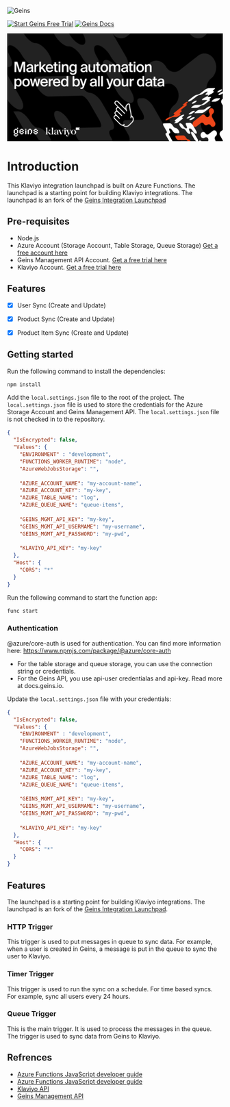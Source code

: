 ![Geins][mit-shield]

[![Start Geins Free Trial][geins-tiral-img]][geins-tiral-url] [![Geins Docs][geins-docs-img]][geins-docs-url]

[![geins-banner](https://raw.githubusercontent.com/geins-io/resources/master/images/banners/repos/klaviyo-integration.jpg)](https://www.geins.io)


# Introduction
This Klaviyo integration launchpad is built on Azure Functions. The launchpad is a starting point for building Klaviyo integrations. The launchpad is an fork of the [Geins Integration Launchpad](https://github.com/geins-io/lp-integration-serverless)


## Pre-requisites
- Node.js
- Azure Account (Storage Account, Table Storage, Queue Storage) [Get a free account here](https://azure.microsoft.com/en-us/free/)
- Geins Management API Account. [Get a free trial here](https://www.geins.io)
- Klaviyo Account. [Get a free trial here](https://www.klaviyo.com)


## Features
- [x] User Sync (Create and Update)
- [x] Product Sync (Create and Update)
- [x] Product Item Sync (Create and Update)


## Getting started 
Run the following command to install the dependencies:
```bash
npm install
```

Add the `local.settings.json` file to the root of the project. The `local.settings.json` file is used to store the credentials for the Azure Storage Account and Geins Management API. The `local.settings.json` file is not checked in to the repository.

```json
{
  "IsEncrypted": false,
  "Values": {
    "ENVIRONMENT" : "development",    
    "FUNCTIONS_WORKER_RUNTIME": "node",
    "AzureWebJobsStorage": "",
    
    "AZURE_ACCOUNT_NAME": "my-account-name",
    "AZURE_ACCOUNT_KEY": "my-key",
    "AZURE_TABLE_NAME": "log",
    "AZURE_QUEUE_NAME": "queue-items",
   
    "GEINS_MGMT_API_KEY": "my-key",
    "GEINS_MGMT_API_USERMAME": "my-username",
    "GEINS_MGMT_API_PASSWORD": "my-pwd", 

    "KLAVIYO_API_KEY": "my-key"
  },
  "Host": {
    "CORS": "*"
  }
}
```

Run the following command to start the function app:
```bash
func start
```



### Authentication
@azure/core-auth is used for authentication. You can find more information here: https://www.npmjs.com/package/@azure/core-auth

- For the table storage and queue storage, you can use the connection string or credentials. 
- For the Geins API, you use api-user credentialas and api-key. Read more at docs.geins.io.

Update the `local.settings.json` file with your credentials:
```json
{
  "IsEncrypted": false,
  "Values": {
    "ENVIRONMENT" : "development",    
    "FUNCTIONS_WORKER_RUNTIME": "node",
    "AzureWebJobsStorage": "",
    
    "AZURE_ACCOUNT_NAME": "my-account-name",
    "AZURE_ACCOUNT_KEY": "my-key",
    "AZURE_TABLE_NAME": "log",
    "AZURE_QUEUE_NAME": "queue-items",
   
    "GEINS_MGMT_API_KEY": "my-key",
    "GEINS_MGMT_API_USERMAME": "my-username",
    "GEINS_MGMT_API_PASSWORD": "my-pwd", 

    "KLAVIYO_API_KEY": "my-key"
  },
  "Host": {
    "CORS": "*"
  }
}
```

## Features
The launchpad is a starting point for building Klaviyo integrations. The launchpad is an fork of the [Geins Integration Launchpad](https://github.com/geins-io/lp-integration-serverless).

### HTTP Trigger
This trigger is used to put messages in queue to sync data. For example, when a user is created in Geins, a message is put in the queue to sync the user to Klaviyo.

### Timer Trigger
This trigger is used to run the sync on a schedule. For time based syncs. For example, sync all users every 24 hours.

### Queue Trigger
This is the main trigger. It is used to process the messages in the queue. The trigger is used to sync data from Geins to Klaviyo.


## Refrences
- [Azure Functions JavaScript developer guide](https://docs.microsoft.com/en-us/azure/azure-functions/functions-reference-node?tabs=v2)
- [Azure Functions JavaScript developer guide](https://docs.microsoft.com/en-us/azure/azure-functions/functions-reference-node?tabs=v2)
- [Klaviyo API](https://www.klaviyo.com/docs/api/v2)
- [Geins Management API](https://docs.geins.io)


[geins-docs-url]: https://docs.geins.io
[geins-docs-img]: https://img.shields.io/endpoint?url=https://raw.githubusercontent.com/geins-io/resources/master/sheilds/geins-docs-read-v3.json
[geins-tiral-url]: https://www.geins.io
[geins-tiral-img]: https://img.shields.io/endpoint?url=https://raw.githubusercontent.com/geins-io/resources/master/sheilds/geins-fee-tiral.json
[mit-shield]: https://img.shields.io/badge/license-MIT-green
[mit-url]: https://en.wikipedia.org/wiki/MIT_License
